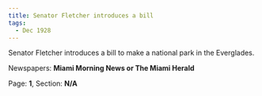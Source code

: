 ```yaml
---  
title: Senator Fletcher introduces a bill  
tags:  
  - Dec 1928  
---  
```

  
Senator Fletcher introduces a bill to make a national park in the Everglades.  
  
Newspapers: **Miami Morning News or The Miami Herald**  
  
Page: **1**, Section: **N/A** 
